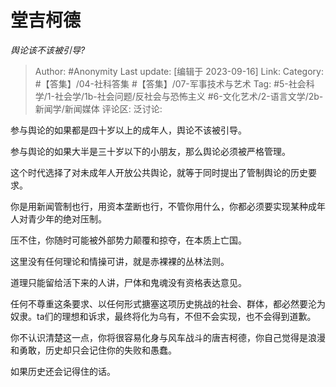 # 堂吉柯德
*舆论该不该被引导?*

> Author: #Anonymity
> Last update: [编辑于 2023-09-16]
> Link:
> Category: #【答集】/04-社科答集 #【答集】/07-军事技术与艺术
> Tag:  #5-社会科学/1-社会学/1b-社会问题/反社会与恐怖主义 #6-文化艺术/2-语言文学/2b-新闻学/新闻媒体
> 评论区:
> 泛讨论:

参与舆论的如果都是四十岁以上的成年人，舆论不该被引导。

参与舆论的如果大半是三十岁以下的小朋友，那么舆论必须被严格管理。

这个时代选择了对未成年人开放公共舆论，就等于同时提出了管制舆论的历史要求。

你是用新闻管制也行，用资本垄断也行，不管你用什么，你都必须要实现某种成年人对青少年的绝对压制。

压不住，你随时可能被外部势力颠覆和掠夺，在本质上亡国。

这里没有任何理论和情操可讲，就是赤裸裸的丛林法则。

道理只能留给活下来的人讲，尸体和鬼魂没有资格表达意见。

任何不尊重这条要求、以任何形式搪塞这项历史挑战的社会、群体，都必然要沦为奴隶。ta们的理想和诉求，最终将化为乌有，不但不会实现，也不会得到道歉。

你不认识清楚这一点，你将很容易化身与风车战斗的唐吉柯德，你自己觉得是浪漫和勇敢，历史却只会记住你的失败和愚蠢。

如果历史还会记得住的话。
